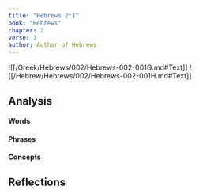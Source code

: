 ```yaml
---
title: "Hebrews 2:1"
book: "Hebrews"
chapter: 2
verse: 1
author: Author of Hebrews
---
```

![[/Greek/Hebrews/002/Hebrews-002-001G.md#Text]]
![[/Hebrew/Hebrews/002/Hebrews-002-001H.md#Text]]

## Analysis

#### Words

#### Phrases

#### Concepts

## Reflections
